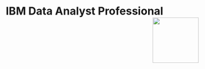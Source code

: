 # IBM Data Analyst Professional  <img src="https://raw.githubusercontent.com/roshangrewal/IBM-Data-Science-Professional-Certification/master/IBM-Banner.png" align="right" width="120" />